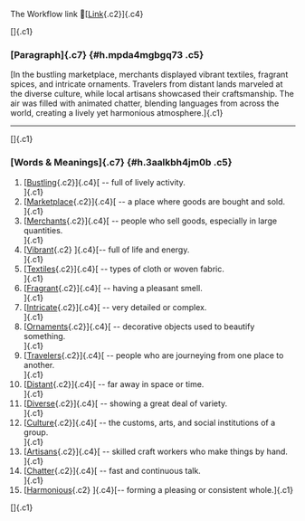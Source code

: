 The Workflow link
👏[[Link](https://www.google.com/url?q=http://www.google.com&sa=D&source=editors&ust=1761402256484248&usg=AOvVaw115ZhZTvI-7uNHucdPLdau){.c2}]{.c4}

[]{.c1}

### [Paragraph]{.c7} {#h.mpda4mgbgq73 .c5}

[In the bustling marketplace, merchants displayed vibrant textiles,
fragrant spices, and intricate ornaments. Travelers from distant lands
marveled at the diverse culture, while local artisans showcased their
craftsmanship. The air was filled with animated chatter, blending
languages from across the world, creating a lively yet harmonious
atmosphere.]{.c1}

------------------------------------------------------------------------

[]{.c1}

### [Words & Meanings]{.c7} {#h.3aalkbh4jm0b .c5}

1.  [[Bustling](https://www.google.com/url?q=http://www.google.com&sa=D&source=editors&ust=1761402256485587&usg=AOvVaw3mfgxNSDaWdXqVGiKNwmOA){.c2}]{.c4}[ --
    full of lively activity.\
    ]{.c1}
2.  [[Marketplace](https://www.google.com/url?q=http://www.google.com&sa=D&source=editors&ust=1761402256485981&usg=AOvVaw2SqFF1VpsABrDAbD7YK-UX){.c2}]{.c4}[ --
    a place where goods are bought and sold.\
    ]{.c1}
3.  [[Merchants](https://www.google.com/url?q=http://www.google.com&sa=D&source=editors&ust=1761402256486436&usg=AOvVaw3yMCZCl0ZrqxSY6WeKtqJ3){.c2}]{.c4}[ --
    people who sell goods, especially in large quantities.\
    ]{.c1}
4.  [[Vibrant](https://www.google.com/url?q=http://www.google.com&sa=D&source=editors&ust=1761402256486895&usg=AOvVaw0AgMAAV3cQj7k_i2s4uSI6){.c2}
    ]{.c4}[-- full of life and energy.\
    ]{.c1}
5.  [[Textiles](https://www.google.com/url?q=http://www.google.com&sa=D&source=editors&ust=1761402256487266&usg=AOvVaw1GBvWvr-KMVQen5x-8SbLJ){.c2}]{.c4}[ --
    types of cloth or woven fabric.\
    ]{.c1}
6.  [[Fragrant](https://www.google.com/url?q=http://www.google.com&sa=D&source=editors&ust=1761402256487600&usg=AOvVaw2lND_E5s3cBHUZD8pkENvX){.c2}]{.c4}[ --
    having a pleasant smell.\
    ]{.c1}
7.  [[Intricate](https://www.google.com/url?q=http://www.google.com&sa=D&source=editors&ust=1761402256487974&usg=AOvVaw2nR3OHJtcrvN9s3Ud_fRKm){.c2}]{.c4}[ --
    very detailed or complex.\
    ]{.c1}
8.  [[Ornaments](https://www.google.com/url?q=http://www.google.com&sa=D&source=editors&ust=1761402256488297&usg=AOvVaw06u3R0cdTh-Fk1U3P5jZDO){.c2}]{.c4}[ --
    decorative objects used to beautify something.\
    ]{.c1}
9.  [[Travelers](https://www.google.com/url?q=http://www.google.com&sa=D&source=editors&ust=1761402256488691&usg=AOvVaw36ONfYeA_mUBfsIsEL7Xma){.c2}]{.c4}[ --
    people who are journeying from one place to another.\
    ]{.c1}
10. [[Distant](https://www.google.com/url?q=http://www.google.com&sa=D&source=editors&ust=1761402256489094&usg=AOvVaw2LRqGNdfRK5BKjyogyiMmz){.c2}]{.c4}[ --
    far away in space or time.\
    ]{.c1}
11. [[Diverse](https://www.google.com/url?q=http://www.google.com&sa=D&source=editors&ust=1761402256489434&usg=AOvVaw08bciouar9F18Yvmcn3SXV){.c2}]{.c4}[ --
    showing a great deal of variety.\
    ]{.c1}
12. [[Culture](https://www.google.com/url?q=http://www.google.com&sa=D&source=editors&ust=1761402256489727&usg=AOvVaw1eVZdGqul06Ej8pu_k6_zy){.c2}]{.c4}[ --
    the customs, arts, and social institutions of a group.\
    ]{.c1}
13. [[Artisans](https://www.google.com/url?q=http://www.google.com&sa=D&source=editors&ust=1761402256490104&usg=AOvVaw2R_JHPaGAn6ShAaNtHTFX2){.c2}]{.c4}[ --
    skilled craft workers who make things by hand.\
    ]{.c1}
14. [[Chatter](https://www.google.com/url?q=http://www.google.com&sa=D&source=editors&ust=1761402256490555&usg=AOvVaw2UAdB2rOw3fRCkzI-dadRn){.c2}]{.c4}[ --
    fast and continuous talk.\
    ]{.c1}
15. [[Harmonious](https://www.google.com/url?q=http://www.google.com&sa=D&source=editors&ust=1761402256490876&usg=AOvVaw06IzI4-4BLAN8DA-Cpi6jn){.c2}
    ]{.c4}[-- forming a pleasing or consistent whole.]{.c1}

[]{.c1}

